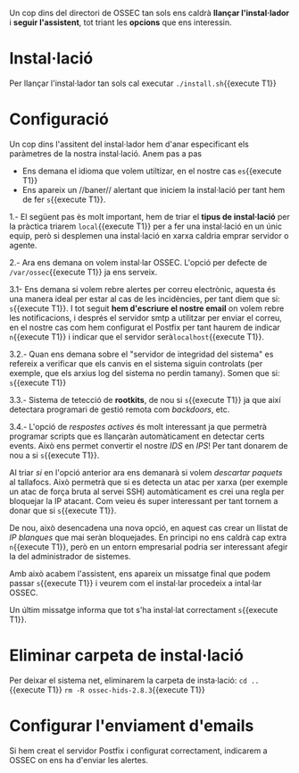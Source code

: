 Un cop dins del directori de OSSEC tan sols ens caldrà **llançar l'instal·lador** i **seguir l'assistent**, tot triant les **opcions** que ens interessin.

# Instal·lació
Per llançar l'instal·lador tan sols cal executar `./install.sh`{{execute T1}}

# Configuració
Un cop dins l'assitent del instal·lador hem d'anar especificant els paràmetres de la nostra instal·lació.  Anem pas a pas
- Ens demana el idioma que volem utiltizar, en el nostre cas `es`{{execute T1}}
- Ens apareix un //baner// alertant que iniciem la instal·lació per tant hem de fer `s`{{execute T1}}.

1.- El següent pas ès molt important, hem de triar el **tipus de instal·lació** per la pràctica triarem `local`{{execute T1}} per a fer una instal·lació en un únic equip, però si desplemen una instal·lació en xarxa caldria emprar servidor o agente.

2.- Ara ens demana on volem instal·lar OSSEC.  L'opció per defecte de `/var/ossec`{{execute T1}} ja ens serveix.

3.1- Ens demana si volem rebre alertes per correu electrònic, aquesta és una manera ideal per estar al cas de les incidències, per tant diem que si: `s`{{execute T1}}.  I tot seguit **hem d'escriure el nostre email** on volem rebre les notificacions, i després el servidor smtp a utilitzar per enviar el correu, en el nostre cas com hem configurat el Postfix per tant haurem de indicar `n`{{execute T1}} i indicar que el servidor serà`localhost`{{execute T1}}.

3.2.- Quan ens demana sobre el "servidor de integridad del sistema" es refereix a verificar que els canvis en el sistema siguin controlats (per exemple, que els arxius log del sistema no perdin tamany).  Somen que si: `s`{{execute T1}}

3.3.- Sistema de tetecció de **rootkits**, de nou si `s`{{execute T1}} ja que així detectara programari de gestió remota com *backdoors*, etc.

3.4.- L'opció de *respostes actives* és molt interessant ja que permetrà programar scripts que es llançaràn automàticament en detectar certs events.  Això ens permet convertir el nostre *IDS* en *IPS*! Per tant donarem de nou a si `s`{{execute T1}}.

Al triar *si* en l'opció anterior ara ens demanarà si volem *descartar paquets* al tallafocs.  Això permetrà que si es detecta un atac per xarxa (per exemple un atac de força bruta al servei SSH) automàticament es crei una regla per bloquejar la IP atacant.  Com veieu és super interessant per tant tornem a donar que si `s`{{execute T1}}.

De nou, això desencadena una nova opció, en aquest cas crear un llistat de *IP blanques* que mai seràn bloquejades.  En principi no ens caldrà cap extra `n`{{execute T1}}, però en un entorn empresarial podria ser interessant afegir la del administrador de sistemes.

Amb això acabem l'assistent, ens apareix un missatge final que podem passar `s`{{execute T1}} i veurem com el instal·lar procedeix a intal·lar OSSEC.

Un últim missatge informa que tot s'ha instal·lat correctament `s`{{execute T1}}.

# Eliminar carpeta de instal·lació
Per deixar el sistema net, eliminarem la carpeta de insta·lació:
`cd ..`{{execute T1}}
`rm -R ossec-hids-2.8.3`{{execute T1}}

# Configurar l'enviament d'emails
Si hem creat el servidor Postfix i configurat correctament, indicarem a OSSEC on ens ha d'enviar les alertes.
